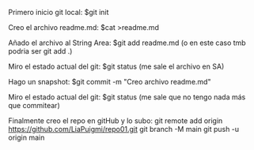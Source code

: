 Primero inicio git local: $git init

Creo el archivo readme.md: $cat >readme.md

Añado el archivo al String Area: $git add readme.md (o en este caso tmb podria ser git add .)

Miro el estado actual del git: $git status (me sale el archivo en SA)

Hago un snapshot: $git commit -m "Creo archivo readme.md"

Miro el estado actual del git: $git status (me sale que no tengo nada más que commitear)

Finalmente creo el repo en gitHub y lo subo:
git remote add origin https://github.com/LiaPuigmi/repo01.git
git branch -M main
git push -u origin main